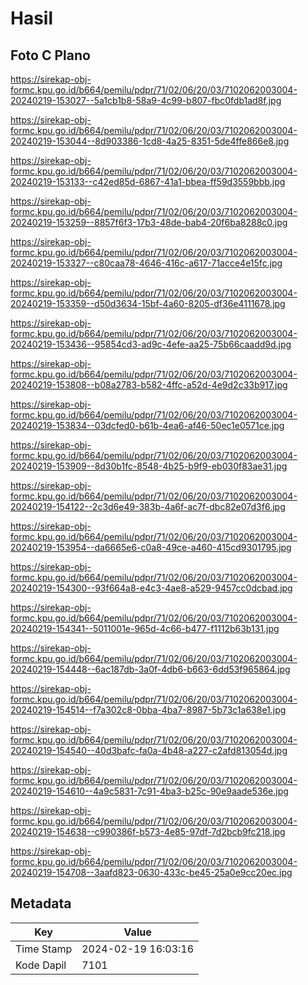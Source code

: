 # Hasil

## Foto C Plano

https://sirekap-obj-formc.kpu.go.id/b664/pemilu/pdpr/71/02/06/20/03/7102062003004-20240219-153027--5a1cb1b8-58a9-4c99-b807-fbc0fdb1ad8f.jpg

https://sirekap-obj-formc.kpu.go.id/b664/pemilu/pdpr/71/02/06/20/03/7102062003004-20240219-153044--8d903386-1cd8-4a25-8351-5de4ffe866e8.jpg

https://sirekap-obj-formc.kpu.go.id/b664/pemilu/pdpr/71/02/06/20/03/7102062003004-20240219-153133--c42ed85d-6867-41a1-bbea-ff59d3559bbb.jpg

https://sirekap-obj-formc.kpu.go.id/b664/pemilu/pdpr/71/02/06/20/03/7102062003004-20240219-153259--8857f6f3-17b3-48de-bab4-20f6ba8288c0.jpg

https://sirekap-obj-formc.kpu.go.id/b664/pemilu/pdpr/71/02/06/20/03/7102062003004-20240219-153327--c80caa78-4646-416c-a617-71acce4e15fc.jpg

https://sirekap-obj-formc.kpu.go.id/b664/pemilu/pdpr/71/02/06/20/03/7102062003004-20240219-153359--d50d3634-15bf-4a60-8205-df36e4111678.jpg

https://sirekap-obj-formc.kpu.go.id/b664/pemilu/pdpr/71/02/06/20/03/7102062003004-20240219-153436--95854cd3-ad9c-4efe-aa25-75b66caadd9d.jpg

https://sirekap-obj-formc.kpu.go.id/b664/pemilu/pdpr/71/02/06/20/03/7102062003004-20240219-153808--b08a2783-b582-4ffc-a52d-4e9d2c33b917.jpg

https://sirekap-obj-formc.kpu.go.id/b664/pemilu/pdpr/71/02/06/20/03/7102062003004-20240219-153834--03dcfed0-b61b-4ea6-af46-50ec1e0571ce.jpg

https://sirekap-obj-formc.kpu.go.id/b664/pemilu/pdpr/71/02/06/20/03/7102062003004-20240219-153909--8d30b1fc-8548-4b25-b9f9-eb030f83ae31.jpg

https://sirekap-obj-formc.kpu.go.id/b664/pemilu/pdpr/71/02/06/20/03/7102062003004-20240219-154122--2c3d6e49-383b-4a6f-ac7f-dbc82e07d3f6.jpg

https://sirekap-obj-formc.kpu.go.id/b664/pemilu/pdpr/71/02/06/20/03/7102062003004-20240219-153954--da6665e6-c0a8-49ce-a460-415cd9301795.jpg

https://sirekap-obj-formc.kpu.go.id/b664/pemilu/pdpr/71/02/06/20/03/7102062003004-20240219-154300--93f664a8-e4c3-4ae8-a529-9457cc0dcbad.jpg

https://sirekap-obj-formc.kpu.go.id/b664/pemilu/pdpr/71/02/06/20/03/7102062003004-20240219-154341--5011001e-965d-4c66-b477-f1112b63b131.jpg

https://sirekap-obj-formc.kpu.go.id/b664/pemilu/pdpr/71/02/06/20/03/7102062003004-20240219-154448--6ac187db-3a0f-4db6-b663-6dd53f965864.jpg

https://sirekap-obj-formc.kpu.go.id/b664/pemilu/pdpr/71/02/06/20/03/7102062003004-20240219-154514--f7a302c8-0bba-4ba7-8987-5b73c1a638e1.jpg

https://sirekap-obj-formc.kpu.go.id/b664/pemilu/pdpr/71/02/06/20/03/7102062003004-20240219-154540--40d3bafc-fa0a-4b48-a227-c2afd813054d.jpg

https://sirekap-obj-formc.kpu.go.id/b664/pemilu/pdpr/71/02/06/20/03/7102062003004-20240219-154610--4a9c5831-7c91-4ba3-b25c-90e9aade536e.jpg

https://sirekap-obj-formc.kpu.go.id/b664/pemilu/pdpr/71/02/06/20/03/7102062003004-20240219-154638--c990386f-b573-4e85-97df-7d2bcb9fc218.jpg

https://sirekap-obj-formc.kpu.go.id/b664/pemilu/pdpr/71/02/06/20/03/7102062003004-20240219-154708--3aafd823-0630-433c-be45-25a0e9cc20ec.jpg


## Metadata

| Key        | Value               |
| ---------- | ------------------- |
| Time Stamp | 2024-02-19 16:03:16 |
| Kode Dapil | 7101                |



